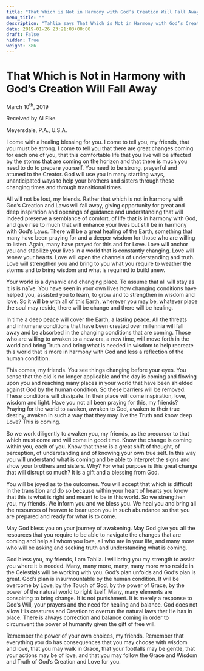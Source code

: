 ```yaml
---
title: "That Which is Not in Harmony with God’s Creation Will Fall Away"
menu_title: ""
description: "Tahlia says That Which is Not in Harmony with God’s Creation Will Fall Away"
date: 2019-01-26 23:21:03+00:00
draft: False
hidden: True
weight: 386
---
```

# That Which is Not in Harmony with God’s Creation Will Fall Away

March 10<sup>th</sup>, 2019

Received by Al Fike.

Meyersdale, P.A., U.S.A.



I come with a healing blessing for you. I come to tell you, my friends, that you must be strong. I come to tell you that there are great changes coming for each one of you, that this comfortable life that you live will be affected by the storms that are coming on the horizon and that there is much you need to do to prepare yourself. You need to be strong, prayerful and attuned to the Creator. God will use you in many startling ways, unanticipated ways to help your brothers and sisters through these changing times and through transitional times.

All will not be lost, my friends. Rather that which is not in harmony with God’s Creation and Laws will fall away, giving opportunity for great and deep inspiration and openings of guidance and understanding that will indeed preserve a semblance of comfort, of life that is in harmony with God, and give rise to much that will enhance your lives but still be in harmony with God’s Laws. There will be a great healing of the Earth, something that many have been praying for and a deeper wisdom for those who are willing to listen. Again, many have prayed for this and for Love. Love will anchor you and stabilize your lives in a world that is constantly changing. Love will renew your hearts. Love will open the channels of understanding and truth. Love will strengthen you and bring to you what you require to weather the storms and to bring wisdom and what is required to build anew.
Your world is a dynamic and changing place. To assume that all will stay as it is is naïve. You have seen in your own lives how changing conditions have helped you, assisted you to learn, to grow and to strengthen in wisdom and love. So it will be with all of this Earth, wherever you may be, whatever place the soul may reside, there will be change and there will be healing.
In time a deep peace will cover the Earth, a lasting peace. All the threats and inhumane conditions that have been created over millennia will fall away and be absorbed in the changing conditions that are coming. Those who are willing to awaken to a new era, a new time, will move forth in the world and bring Truth and bring what is needed in wisdom to help recreate this world that is more in harmony with God and less a reflection of the human condition.
This comes, my friends. You see things changing before your eyes. You sense that the old is no longer applicable and the day is coming and flowing upon you and reaching many places in your world that have been shielded against God by the human condition. So these barriers will be removed. These conditions will dissipate. In their place will come inspiration, love, wisdom and light. Have you not all been praying for this, my friends? Praying for the world to awaken, awaken to God, awaken to their true destiny, awaken in such a way that they may live the Truth and know deep Love? This is coming.

So we work diligently to awaken you, my friends, as the precursor to that which must come and will come in good time. Know the change is coming within you, each of you. Know that there is a great shift of thought, of perception, of understanding and of knowing your own true self. In this way you will understand what is coming and be able to interpret the signs and show your brothers and sisters. Why? For what purpose is this great change that will disrupt so much? It is a gift and a blessing from God.
You will be joyed as to the outcomes. You will accept that which is difficult in the transition and do so because within your heart of hearts you know that this is what is right and meant to be in this world. So we strengthen you, my friends. We inform you and we bless you. We heal you and bring all the resources of heaven to bear upon you in such abundance so that you are prepared and ready for what is to come.
May God bless you on your journey of awakening. May God give you all the resources that you require to be able to navigate the changes that are coming and help all whom you love, all who are in your life, and many more who will be asking and seeking truth and understanding what is coming.
God bless you, my friends, I am Tahlia. I will bring you my strength to assist you where it is needed. Many, many more, many, many more who reside in the Celestials will be working with you. God’s plan unfolds and God’s plan is great. God’s plan is insurmountable by the human condition. It will be overcome by Love, by the Touch of God, by the power of Grace, by the power of the natural world to right itself. Many, many elements are conspiring to bring change. It is not punishment. It is merely a response to God’s Will, your prayers and the need for healing and balance. God does not allow His creatures and Creation to overrun the natural laws that He has in place. There is always correction and balance coming in order to circumvent the power of humanity given the gift of free will.
Remember the power of your own choices, my friends. Remember that everything you do has consequences that you may choose with wisdom and love, that you may walk in Grace, that your footfalls may be gentle, that your actions may be of love, and that you may follow the Grace and Wisdom and Truth of God’s Creation and Love for you.
